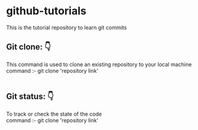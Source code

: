 # github-tutorials
This is the tutorial repository to learn git commits

## Git clone: 👇
This command is used to clone an existing repository to your local machine <br>
<t> command :- git clone 'repository link'
<br>
<br>

## Git status: 👇
To track or check the state of the code <br>
<t> command :- git clone 'repository link'
